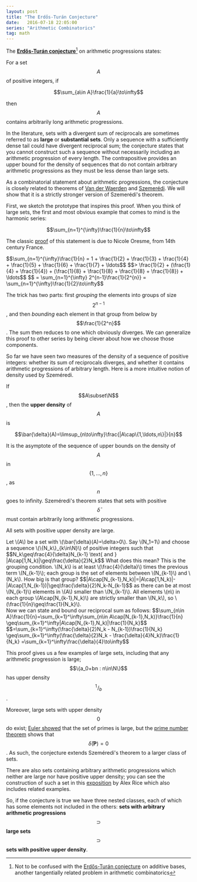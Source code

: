 ```yaml
---
layout: post
title: "The Erdős-Turán Conjecture"
date:   2016-07-18 22:05:00
series: "Arithmetic Combinatorics"
tag: math
---
```


The **[Erdős-Turán conjecture](https://en.wikipedia.org/wiki/Erd%C5%91s_conjecture_on_arithmetic_progressions)**[^1] on arithmetic progressions states:

<span class='conjecture'>For a set $$A$$ of positive integers, if</span>

$$\sum_{a\in A}\frac{1}{a}\to\infty$$

then $$A$$ contains arbitrarily long arithmetic progressions.

In the literature, sets with a divergent sum of reciprocals are sometimes referred to as **large** or **substantial sets**.
Only a sequence with a sufficiently dense tail could have divergent reciprocal sum;
the conjecture states that you cannot construct such a sequence without necessarily including an arithmetic progression of every length.
The contrapositive provides an upper bound for the density of sequences that do not contain arbitrary arithmetic progressions as they must be less dense than large sets.

As a combinatorial statement about arithmetic progressions, the conjecture is closely related to theorems of [Van der Waerden](https://en.wikipedia.org/wiki/Van_der_Waerden's_theorem) and [Szemerédi](https://en.wikipedia.org/wiki/Szemer%C3%A9di's_theorem).
We will show that it is a strictly stronger version of Szemerédi's theorem.

First, we sketch the prototype that inspires this proof.
When you think of large sets, the first and most obvious example that comes to mind is the harmonic series:

$$\sum_{n=1}^{\infty}\frac{1}{n}\to\infty$$

The classic [proof](https://en.wikipedia.org/wiki/Harmonic_series_(mathematics)#Divergence) of this statement is due to Nicole Oresme, from 14th century France.

<div class='proof'>
$$\sum_{n=1}^{\infty}\frac{1}{n} = 1 + \frac{1}{2} + \frac{1}{3} + \frac{1}{4} + \frac{1}{5} + \frac{1}{6} + \frac{1}{7} + \ldots$$
$$> \frac{1}{2} + (\frac{1}{4} + \frac{1}{4}) + (\frac{1}{8} + \frac{1}{8} + \frac{1}{8} + \frac{1}{8}) + \ldots$$
$$ = \sum_{n=1}^{\infty} 2^{n-1}\frac{1}{2^{n}} = \sum_{n=1}^{\infty}\frac{1}{2}\to\infty$$
</div>

The trick has two parts:
first _grouping_ the elements into groups of size $$2^{n-1}$$,
and then _bounding_ each element in that group from below by $$\frac{1}{2^n}$$.
The sum then reduces to one which obviously diverges.
We can generalize this proof to other series by being clever about how we choose those components.

So far we have seen two measures of the density of a sequence of positive integers:
whether its sum of reciprocals diverges, and whether it contains arithmetic progressions of arbitrary length.
Here is a more intuitive notion of density used by Szeméredi.

<span class='definition'>If $$A\subset\N$$, then the **upper density** of $$A$$ is

$$\bar{\delta}(A)=\limsup_{n\to\infty}\frac{|A\cap\{1,\ldots,n\}|}{n}$$

It is the asymptote of the sequence of upper bounds on the density of $$A$$ in $$\{1,\ldots,n\}$$, as $$n$$ goes to infinity.
Szeméredi's theorem states that sets with positive $$\bar{\delta}$$ must contain arbitrarily long arithmetic progressions.

<span class='proposition'>All sets with positive upper density are large.</span>

<div class='proof'>
Let \(A\) be a set with \(\bar{\delta}(A)=\delta>0\).
Say \(N_1=1\) and choose a sequence \(\{N_k\}_{k\in\N}\) of positive integers such that
$$N_k\geq\frac{4}{\delta}N_{k-1} \text{ and }
|A\cap[1,N_k)|\geq\frac{\delta}{2}N_k$$
What does this mean?
This is the grouping condition.
\(N_k\) is at least \(\frac{4}{\delta}\) times the previous term \(N_{k-1}\);
each group is the set of elements between \(N_{k-1}\) and \(N_k\).
How big is that group?
$$|A\cap[N_{k-1},N_k)|=|A\cap[1,N_k)|-|A\cap[1,N_{k-1})|\geq\frac{\delta}{2}N_k-N_{k-1}$$
as there can be at most \(N_{k-1}\) elements in \(A\) smaller than \(N_{k-1}\).
All elements \(n\) in each group \(A\cap[N_{k-1},N_k)\) are strictly smaller than \(N_k\), so \(\frac{1}{n}\geq\frac{1}{N_k}\).
<br>
Now we can state and bound our reciprocal sum as follows:
$$\sum_{n\in A}\frac{1}{n}=\sum_{k=1}^\infty\sum_{n\in A\cap[N_{k-1},N_k)}\frac{1}{n}
\geq\sum_{k=1}^\infty|A\cap[N_{k-1},N_k)|\frac{1}{N_k}$$
$$=\sum_{k=1}^\infty(\frac{\delta}{2}N_k - N_{k-1})\frac{1}{N_k}
\geq\sum_{k=1}^\infty(\frac{\delta}{2}N_k - \frac{\delta}{4}N_k)\frac{1}{N_k}
=\sum_{k=1}^\infty\frac{\delta}{4}\to\infty$$
</div>

This proof gives us a few examples of large sets,
including that any arithmetic progression is large;
$$\{a_0+bn : n\in\N\}$$ has upper density $$^1\!/_b$$ .

Moreover, large sets with upper density $$0$$ do exist;
[Euler showed](https://en.wikipedia.org/wiki/Divergence_of_the_sum_of_the_reciprocals_of_the_primes) that the set of primes is large,
but the [prime number theorem](https://en.wikipedia.org/wiki/Prime_number_theorem) shows that $$\bar{\delta}(\textbf{P})=0$$.
As such, the conjecture extends Szeméredi's theorem to a larger class of sets.

There are also sets containing arbitrary arithmetic progressions which neither are large nor have positive upper density;
you can see the construction of such a set in this [exposition](http://alexricemath.com/wp-content/uploads/2013/06/DensityAndSubstance.pdf) by Alex Rice which also includes related examples.

So, if the conjecture is true we have three nested classes, each of which has some elements not included in the others:
**sets with arbitrary arithmetic progressions** $$\supset$$ **large sets** $$\supset$$ **sets with positive upper density**.

[^1]: Not to be confused with the [Erdős-Turán conjecture](https://en.wikipedia.org/wiki/Erd%C5%91s%E2%80%93Tur%C3%A1n_conjecture_on_additive_bases) on additive bases, another tangentially related problem in arithmetic combinatorics
